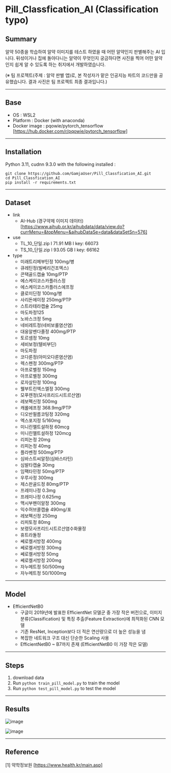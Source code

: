 # Pill_Classfication_AI (Classification typo)
## Summary
알약 50종을 학습하여 알약 이미지를 테스트 하였을 때 어떤 알약인지 판별해주는 AI 입니다. 뒤섞이거나 집에 돌아다니는 알약이 무엇인지 궁금하다면 사진을 찍어 어떤 알약인지 쉽게 알 수 있도록 하는 취지에서 개발하였습니다.

(※ 팀 프로젝트(주제 : 알약 판별 앱)로, 본 작성자가 맡은 인공지능 파트의 코드만을 공유했습니다. 결과 사진은 팀 프로젝트 최종 결과입니다.)
___
## Base
* OS : WSL2
* Platform : Docker (with anaconda)
* Docker image : pqowie/pytorch_tensorflow [https://hub.docker.com/r/pqowie/pytorch_tensorflow]
___
## Installation
Python 3.11, cudnn 9.3.0 with the following installed :
```
git clone https://github.com/GamjaUser/Pill_Classfication_AI.git
cd Pill_Classfication_AI
pip install -r requirements.txt
```
___
## Dataset
* link
  * AI-Hub (경구약제 이미지 데이터) [https://www.aihub.or.kr/aihubdata/data/view.do?currMenu=&topMenu=&aihubDataSe=data&dataSetSn=576]
* use
  * TL_10_단일.zip l 71.91 MB l key: 66073
  * TS_10_단일.zip l 93.05 GB l key: 66162
* type
  * 미래트리메부틴정 100mg/병
  * 큐레틴정(빌베리건조엑스)
  * 콘택골드캡슐 10mg/PTP
  * 에스케이코스카플러스정
  * 에스케이코스카플러스에프정
  * 클로미딘정 100mg/병
  * 사리돈에이정 250mg/PTP
  * 스트라테라캡슐 25mg
  * 마도파정125
  * 노바스크정 5mg
  * 네비레트정(네비보롤염산염)
  * 대웅알벤다졸정 400mg/PTP
  * 토르셈정 10mg
  * 세비보정(텔비부딘)
  * 마도파정
  * 코다론정(아미오다론염산염)
  * 렉스펜정 300mg/PTP
  * 아프로벨정 150mg
  * 아프로벨정 300mg
  * 로자살탄정 100mg
  * 웰부트린엑스엘정 300mg
  * 모푸렌정(모사프리드시트르산염)
  * 레보펙신정 500mg
  * 캐롤에프정 368.9mg/PTP
  * 디오반필름코팅정 320mg
  * 엑스포지정 5/160mg
  * 미니린멜트설하정 60mcg
  * 미니린멜트설하정 120mcg
  * 리피논정 20mg
  * 리피논정 40mg
  * 플라벤정 500mg/PTP
  * 심바스트씨알정(심바스타틴)
  * 심발타캡슐 30mg
  * 임팩타민정 50mg/PTP
  * 우루사정 300mg
  * 제스판골드정 80mg/PTP
  * 프레미나정 0.3mg
  * 프레미나정 0.625mg
  * 맥시부펜이알정 300mg
  * 익수허브콜캡슐 490mg/포
  * 레보펙신정 250mg
  * 리피토정 80mg
  * 보령모사프리드시트르산염수화물정
  * 휴트라돌정
  * 쎄로켈서방정 400mg
  * 쎄로켈서방정 300mg
  * 쎄로켈서방정 50mg
  * 쎄로켈서방정 200mg
  * 자누메트정 50/500mg
  * 자누메트정 50/1000mg
___
## Model
* EfficientNetB0
  * 구글이 2019년에 발표한 EfficientNet 모델군 중 가장 작은 버전으로, 이미지 분류(Classification) 및 특징 추출(Feature Extraction)에 최적화된 CNN 모델
  * 기존 ResNet, Inception보다 더 적은 연산량으로 더 높은 성능을 냄
  * 복잡한 네트워크 구조 대신 단순한 Scaling 사용
  * EfficientNetB0 ~ B7까지 존재 (EfficientNetB0 이 가장 작은 모델)
___
## Steps
1. download data
2. Run ```python train_pill_model.py``` to train the model
3. Run ```python test_pill_model.py``` to test the model
___
## Results
![image](https://github.com/user-attachments/assets/acc04ec6-c626-43ab-8e78-2a91393d551a)

![image](https://github.com/user-attachments/assets/1db9d60b-1828-4f46-8444-d6ac22b2edcd)

___
## Reference
[1] 약학정보원 [https://www.health.kr/main.asp]

